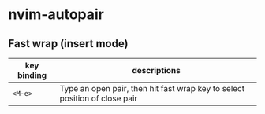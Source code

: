 <!-- markdownlint-disable MD013 -->

# nvim-autopair

## Fast wrap (insert mode)

| key binding | descriptions                                                               |
| ----------- | -------------------------------------------------------------------------- |
| `<M-e>`     | Type an open pair, then hit fast wrap key to select position of close pair |
